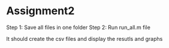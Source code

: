 # Assignment2

Step 1: Save all files in one folder 
Step 2: Run run_all.m file

It should create the csv files and display the resutls and graphs 
